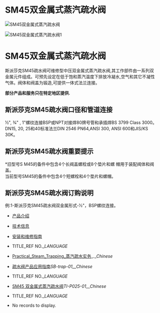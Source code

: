 

# SM45双金属式蒸汽疏水阀

![SM45双金属式蒸汽疏水阀](/d/file/bimetallic/c5e48c61258511ec2095c5083360227f.jpg)

![SM45双金属式蒸汽疏水阀1](/d/file/bimetallic/c5e48c61258511ec2095c5083360227f.jpg)

# SM45双金属式蒸汽疏水阀

斯派莎克SM45疏水阀可维修型中压双金属式蒸汽疏水阀,其工作部件由一系列双金属元件组成。可预先设定在低于饱和蒸汽温度下排放冷凝水,空气和其它不凝性气体。阀体和阀盖为锻造,可提供一体式法兰连接。

**部分产品和服务只在特定地区提供.**

## 斯派莎克SM45疏水阀口径和管道连接

1⁄2", 3⁄4" , 1"螺纹连接BSP或NPT对接焊80牌号管和承插焊BS 3799 Class 3000。  
DN15, 20, 25和40标准法兰DIN 2546 PN64,ANSI 300, ANSI 600和JIS/KS 30K。

## 斯派莎克SM45疏水阀重要提示

\*旧型号S M45的备件中包含4个长阀盖螺栓或8个垫片和螺 帽用于装配阀体和阀盖。  
当前型号SM45的备件中包含4个短螺栓和4个垫片和螺帽。

## 斯派莎克SM45疏水阀订购说明

例:1-斯派莎克SM45疏水阀双金属形式-1⁄2"，BSP螺纹连接。

-   [产品介绍](javascript:navactive(1);)
-   [技术信息](javascript:navactive(2);)
-   [安装和维修指南](javascript:navactive(3);)

-   TITLE_REF NO.__LANGUAGE_
-   [Practical\_Steam\_Trapping\_蒸汽疏水实务](/d/pdf/Practical_Steam_Trapping_蒸汽疏水实务.pdf)_.__Chinese_
-   [疏水阀产品应用指南](/d/pdf/SB-trap-01-%E7%96%8F%E6%B0%B4%E9%98%80%E4%BA%A7%E5%93%81%E5%BA%94%E7%94%A8%E6%8C%87%E5%8D%97.pdf)_SB-trap-01__Chinese_

-   TITLE_REF NO.__LANGUAGE_
-   [SM45 双金属式蒸汽疏水阀](/d/pdf/TI-P025-01-SM45%20双金属式蒸汽疏水阀.pdf)_TI-P025-01__Chinese_

-   TITLE_REF NO.__LANGUAGE_
-   No records to display.
